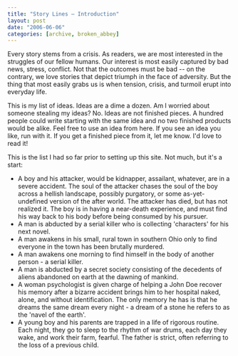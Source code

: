 ```yaml
---
title: "Story Lines – Introduction"
layout: post
date: "2006-06-06"
categories: [archive, broken_abbey]
---
```


Every story stems from a crisis. As readers, we are most interested in the
struggles of our fellow humans. Our interest is most easily captured by bad
news, stress, conflict. Not that the outcomes must be bad -- on the contrary, we
love stories that depict triumph in the face of adversity. But the thing that
most easily grabs us is when tension, crisis, and turmoil erupt into everyday
life.

This is my list of ideas. Ideas are a dime a dozen. Am I worried about someone
stealing my ideas? No. Ideas are not finished pieces. A hundred people could
write starting with the same idea and no two finished products would be alike.
Feel free to use an idea from here. If you see an idea you like, run with it. If
you get a finished piece from it, let me know. I'd love to read it!

This is the list I had so far prior to setting up this site. Not much, but it's
a start:

- A boy and his attacker, would be kidnapper, assailant, whatever, are in a
  severe accident. The soul of the attacker chases the soul of the boy across a
  hellish landscape, possibly purgatory, or some as-yet-undefined version of the
  after world. The attacker has died, but has not realized it. The boy is in
  having a near-death experience, and must find his way back to his body before
  being consumed by his pursuer.
- A man is abducted by a serial killer who is collecting 'characters' for his
  next novel.
- A man awakens in his small, rural town in southern Ohio only to find everyone
  in the town has been brutally murdered.
- A man awakens one morning to find himself in the body of another person - a
  serial killer.
- A man is abducted by a secret society consisting of the decedents of aliens
  abandoned on earth at the dawning of mankind.
- A woman psychologist is given charge of helping a John Doe recover his memory
  after a bizarre accident brings him to her hospital naked, alone, and without
  identification. The only memory he has is that he dreams the same dream every
  night - a dream of a stone he refers to as the 'navel of the earth'.
- A young boy and his parents are trapped in a life of rigorous routine. Each
  night, they go to sleep to the rhythm of war drums, each day they wake, and
  work their farm, fearful. The father is strict, often referring to the loss of
  a previous child.
